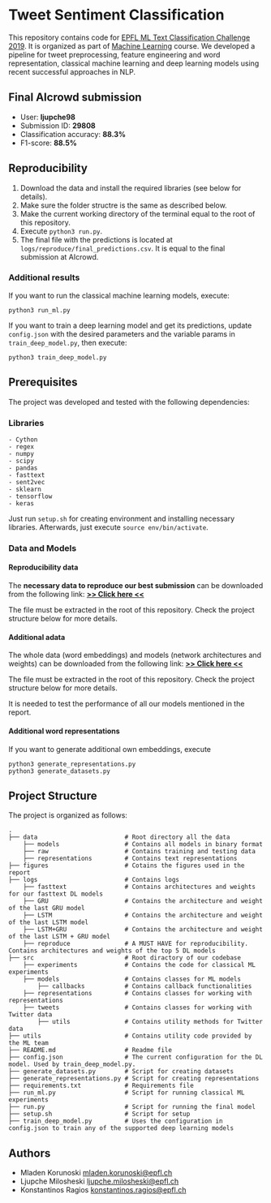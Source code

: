 # Tweet Sentiment Classification

This repository contains code for [EPFL ML Text Classification Challenge 2019](https://www.aicrowd.com/challenges/epfl-ml-text-classification-2019).
It is organized as part of [Machine Learning](https://www.epfl.ch/labs/mlo/machine-learning-cs-433/) course.
We developed a pipeline for tweet preprocessing, feature engineering and word representation, classical machine learning and deep learning models using recent successful approaches in NLP.


## Final AIcrowd submission

 - User: **ljupche98**
 - Submission ID: **29808**
 - Classification accuracy: **88.3%**
 - F1-score: **88.5%**


## Reproducibility

1. Download the data and install the required libraries (see below for details).
2. Make sure the folder structre is the same as described below.
3. Make the current working directory of the terminal equal to the root of this repository.
4. Execute ```python3 run.py```.
5. The final file with the predictions is located at ```logs/reproduce/final_predictions.csv```. It is equal to the final submission at AIcrowd.

### Additional results
If you want to run the classical machine learning models, execute:
```
python3 run_ml.py
```

If you want to train a deep learning model and get its predictions, update ```config.json``` with the desired parameters and the variable params in ```train_deep_model.py```, then execute:
```
python3 train_deep_model.py
```


## Prerequisites

The project was developed and tested with the following dependencies:

### Libraries

```
- Cython
- regex
- numpy
- scipy
- pandas
- fasttext
- sent2vec
- sklearn
- tensorflow
- keras
```

Just run `setup.sh` for creating environment and installing necessary libraries. Afterwards, just execute `source env/bin/activate`.

### Data and Models

#### Reproducibility data

The **necessary data to reproduce our best submission** can be downloaded from the following link: [**>> Click here <<**](https://drive.google.com/open?id=1Z7eNpc3GVCLjG_iHSPxM0Gis7oBJERtZ)

The file must be extracted in the root of this repository. Check the project structure below for more details.

#### Additional adata

The whole data (word embeddings) and models (network architectures and weights) can be downloaded from the following link: [**>> Click here <<**](https://drive.google.com/open?id=1CHvwPWkRB5ka3Iox7LSn4KMu5p2_Nlt-)

The file must be extracted in the root of this repository. Check the project structure below for more details.

It is needed to test the performance of all our models mentioned in the report.

#### Additional word representations

If you want to generate additional own embeddings, execute
```
python3 generate_representations.py
python3 generate_datasets.py
```


## Project Structure

The project is organized as follows:

    .
    ├── data                        # Root directory all the data
        ├── models                  # Contains all models in binary format
        ├── raw                     # Contains training and testing data
        ├── representations         # Contains text representations
    ├── figures                     # Cotains the figures used in the report
    ├── logs                        # Contains logs
        ├── fasttext                # Contains architectures and weights for our fasttext DL models
        ├── GRU                     # Contains the architecture and weight of the last GRU model
        ├── LSTM                    # Contains the architecture and weight of the last LSTM model
        ├── LSTM+GRU                # Contains the architecture and weight of the last LSTM + GRU model
        ├── reproduce               # A MUST HAVE for reproducibility. Contains architectures and weights of the top 5 DL models
    ├── src                         # Root diractory of our codebase
        ├── experiments             # Contains the code for classical ML experiments
        ├── models                  # Contains classes for ML models
            ├── callbacks           # Contains callback functionalities
        ├── representations         # Contains classes for working with representations
        ├── tweets                  # Contains classes for working with Twitter data
            ├── utils               # Contains utility methods for Twitter data
    ├── utils                       # Contains utility code provided by the ML team
    ├── README.md                   # Readme file
    ├── config.json                 # The current configuration for the DL model. Used by train_deep_model.py.
    ├── generate_datasets.py        # Script for creating datasets
    ├── generate_representations.py # Script for creating representations
    ├── requirements.txt            # Requirements file
    ├── run_ml.py                   # Script for running classical ML experiments
    ├── run.py                      # Script for running the final model
    ├── setup.sh                    # Script for setup
    ├── train_deep_model.py         # Uses the configuration in config.json to train any of the supported deep learning models


## Authors

* Mladen Korunoski      mladen.korunoski@epfl.ch
* Ljupche Milosheski    ljupche.milosheski@epfl.ch
* Konstantinos Ragios   konstantinos.ragios@epfl.ch

